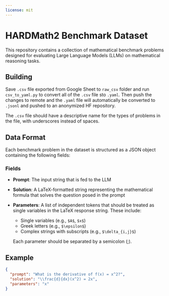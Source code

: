 ```yaml
---
license: mit
---
```


# HARDMath2 Benchmark Dataset

This repository contains a collection of mathematical benchmark problems designed for evaluating Large Language Models (LLMs) on mathematical reasoning tasks.

## Building
Save `.csv` file exported from Google Sheet to `raw_csv` folder and run `csv_to_yaml.py` to convert all of the `.csv` file sto `.yaml`. Then push the changes to remote and the `.yaml` file will automatically be converted to `.jsonl` and pushed to an anonymized HF repository.

The `.csv` file should have a descriptive name for the types of problems in the file, with underscores instead of spaces.

## Data Format

Each benchmark problem in the dataset is structured as a JSON object containing the following fields:

### Fields

- **Prompt**: The input string that is fed to the LLM
- **Solution**: A LaTeX-formatted string representing the mathematical formula that solves the question posed in the prompt
- **Parameters**: A list of independent tokens that should be treated as single variables in the LaTeX response string. These include:
  - Single variables (e.g., `$A$`, `$x$`)
  - Greek letters (e.g., `$\epsilon$`)
  - Complex strings with subscripts (e.g., `$\delta_{i,j}$`)
  
  Each parameter should be separated by a semicolon (;).

## Example

```json
{
  "prompt": "What is the derivative of f(x) = x^2?",
  "solution": "\\frac{d}{dx}(x^2) = 2x",
  "parameters": "x"
}
```